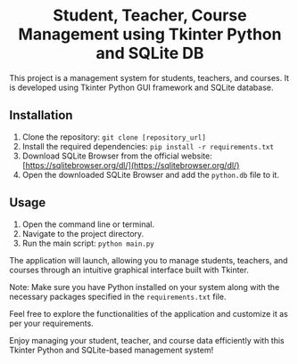 <div align="center">
  <h1>Student, Teacher, Course Management using Tkinter Python and SQLite DB</h1>
</div>

This project is a management system for students, teachers, and courses. It is developed using Tkinter Python GUI framework and SQLite database.

## Installation
1. Clone the repository: `git clone [repository_url]`
2. Install the required dependencies: `pip install -r requirements.txt`
3. Download SQLite Browser from the official website: [https://sqlitebrowser.org/dl/](https://sqlitebrowser.org/dl/)
4. Open the downloaded SQLite Browser and add the `python.db` file to it.

## Usage
1. Open the command line or terminal.
2. Navigate to the project directory.
3. Run the main script: `python main.py`

The application will launch, allowing you to manage students, teachers, and courses through an intuitive graphical interface built with Tkinter.

Note: Make sure you have Python installed on your system along with the necessary packages specified in the `requirements.txt` file.

Feel free to explore the functionalities of the application and customize it as per your requirements.

Enjoy managing your student, teacher, and course data efficiently with this Tkinter Python and SQLite-based management system!
